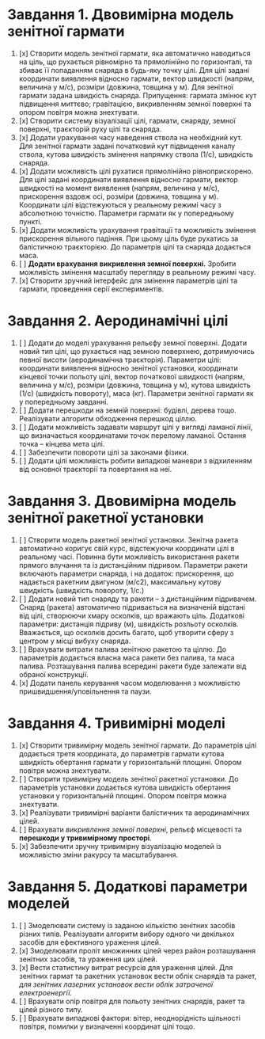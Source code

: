 
# Завдання 1. Двовимірна модель зенітної гармати
1. [x] Створити модель зенітної гармати, яка автоматично наводиться на ціль, що рухається рівномірно та прямолінійно по горизонталі, та збиває її попаданням снаряда в будь-яку точку цілі. Для цілі задані координати виявлення відносно гармати, вектор швидкості (напрям, величина у м/с), розміри (довжина, товщина у м). Для зенітної гармати задана швидкість снаряда. Припущення: гармата змінює кут підвищення миттєво; гравітацією, викривленням земної поверхні та опором повітря можна знехтувати. 
2. [x] Створити систему візуалізації цілі, гармати, снаряду, земної поверхні, траєкторій руху цілі та снаряда.
3. [x] Додати урахування часу наведення ствола на необхідний кут. Для зенітної гармати задані початковий кут підвищення каналу ствола, кутова швидкість змінення напрямку ствола (1/с), швидкість снаряда.
4. [x] Додати можливість цілі рухатися прямолінійно рівноприскорено. Для цілі задані координати виявлення відносно гармати, вектор швидкості на момент виявлення (напрям, величина у м/с), прискорення вздовж осі, розміри (довжина, товщина у м). Координати цілі відстежуються у реальному режимі часу з абсолютною точністю. Параметри гармати як у попередньому пункті.
5. [x] Додати можливість урахування гравітації та можливість змінення прискорення вільного падіння. При цьому ціль буде рухатись за балістичною траєкторією. До параметрів цілі та снаряда додається маса. 
6. [ ] **Додати врахування викривлення земної поверхні.** Зробити можливість змінення масштабу перегляду в реальному режимі часу.
7. [x] Створити зручний інтерфейс для змінення параметрів цілі та гармати, проведення серії експериментів. 

# Завдання 2. Аеродинамічні цілі
1. [ ] Додати до моделі урахування рельєфу земної поверхні. Додати новий тип цілі, що рухається над земною поверхнею, дотримуючись певної висоти (аеродинамічна траєкторія). Параметри цілі: координати виявлення відносно зенітної установки, координати кінцевої точки польоту цілі, вектор початкової швидкості (напрям, величина у м/с), розміри (довжина, товщина у м), кутова швидкість (1/с) (швидкість повороту), маса (кг). Параметри зенітної гармати як у попередньому завданні. 
2. [ ] Додати  перешкоди   на  земній  поверхні: будівлі, дерева тощо. Реалізувати алгоритм обходження перешкод ціллю.
3. [ ] Додати можливість задавати маршрут цілі у вигляді ламаної лінії, що визначається координатами точок перелому ламаної. Остання точка – кінцева мета цілі.
4. [ ] Забезпечити повороти цілі за законами фізики.
5. [ ] Додати цілі можливість робити випадкові маневри з відхиленням від основної траєкторії та повертання на неї.

# Завдання 3. Двовимірна модель зенітної ракетної установки
1. [ ] Створити модель ракетної зенітної установки. Зенітна ракета автоматично коригує свій курс, відстежуючи координати цілі в реальному часі. Повинна бути можливість використання ракети прямого влучання та із дистанційним підривом. Параметри ракети включають параметри снаряда, і на додаток: прискорення, що надається ракетним двигуном (м/с2), максимальну кутову швидкість (швидкість повороту, 1/c.)
2. [ ] Додати новий тип снаряду та ракети – з дистанційним підривачем. Снаряд (ракета) автоматично підривається на визначеній відстані від цілі, створюючи хмару осколків, що вражають ціль. Додаткові параметри: дистанція підриву (м), швидкість розльоту осколків. Вважається, що осколків досить багато, щоб утворити сферу з центром у місці вибуху снаряда.
3. [ ] Врахувати витрати палива зенітною ракетою та ціллю. До параметрів додається власна маса ракети без палива, та маса палива. Розташування палива всередині ракети буде залежати від обраної конструкції.
4. [x] Додати панель керування часом моделювання з можливістю пришвидшення/уповільнення та паузи.

# Завдання 4. Тривимірні моделі
1. [x] Створити тривимірну модель зенітної гармати. До параметрів цілі додається третя координата, до параметрів гармати кутова швидкість обертання гармати у горизонтальній площині. Опором повітря можна знехтувати.
2. [ ] Створити тривимірну модель зенітної ракетної установки. До параметрів установки додається кутова швидкість обертання установки у горизонтальній площині. Опором повітря можна знехтувати.
3. [x] Реалізувати тривимірні варіанти балістичних та аеродинамічних цілей.
4. [ ] Врахувати *викривлення земної поверхні*, рельєф місцевості та **перешкоди у тривимірному просторі**.
5. [x] Забезпечити зручну тривимірну візуалізацію моделей із можливістю зміни ракурсу та масштабування.

# Завдання 5. Додаткові параметри моделей
1. [ ] Змоделювати систему із заданою кількістю зенітних засобів різних типів. Реалізувати алгоритм вибору одного чи декількох засобів для ефективного ураження цілей.
2. [x] Змоделювати проліт множинних цілей через район розташування зенітних засобів, та ураження цих цілей. 
3. [x] Вести статистику витрат ресурсів для ураження цілей. Для зенітних гармат та ракетних установок вести облік снарядів та ракет, *для зенітних лазерних установок вести облік затраченої електроенергії.*
4. [ ] Врахувати опір повітря для польоту зенітних снарядів, ракет та цілей різного типу.
5. [ ] Врахувати випадкові фактори: вітер, неоднорідність щільності повітря, помилки у визначенні координат цілі тощо.